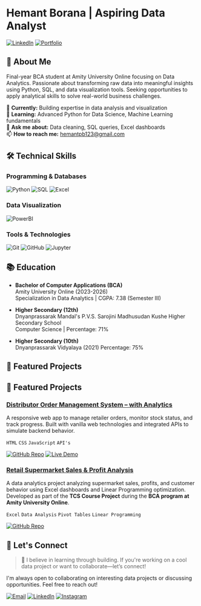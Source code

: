 # Hemant Borana | Aspiring Data Analyst

[![LinkedIn](https://img.shields.io/badge/LinkedIn-0077B5?style=for-the-badge&logo=linkedin&logoColor=white)](https://www.linkedin.com/in/hemant-parasmal-borana-17a742289)
[![Portfolio](https://img.shields.io/badge/Portfolio-%23000000.svg?style=for-the-badge&logo=firefox&logoColor=#FF7139)](https://hemantborana.github.io/Portfolio/)

## 👋 About Me

Final-year BCA student at Amity University Online focusing on Data Analytics. Passionate about transforming raw data into meaningful insights using Python, SQL, and data visualization tools. Seeking opportunities to apply analytical skills to solve real-world business challenges.

🔭 **Currently:** Building expertise in data analysis and visualization  
🌱 **Learning:** Advanced Python for Data Science, Machine Learning fundamentals  
💬 **Ask me about:** Data cleaning, SQL queries, Excel dashboards  
📫 **How to reach me:** hemantpb123@gmail.com  

## 🛠 Technical Skills

### Programming & Databases
![Python](https://img.shields.io/badge/Python-3776AB?style=for-the-badge&logo=python&logoColor=white)
![SQL](https://img.shields.io/badge/SQL-4479A1?style=for-the-badge&logo=mysql&logoColor=white)
![Excel](https://img.shields.io/badge/Excel-217346?style=for-the-badge&logo=microsoft-excel&logoColor=white)
<!--
![Excel Automation](https://img.shields.io/badge/Excel%20Automation-217346?style=for-the-badge&logo=microsoft-excel&logoColor=white)
-->
### Data Visualization
![PowerBI](https://img.shields.io/badge/PowerBI-F2C811?style=for-the-badge&logo=powerbi&logoColor=black)

### Tools & Technologies
![Git](https://img.shields.io/badge/Git-F05032?style=for-the-badge&logo=git&logoColor=white)
![GitHub](https://img.shields.io/badge/GitHub-181717?style=for-the-badge&logo=github&logoColor=white)
![Jupyter](https://img.shields.io/badge/Jupyter-F37626?style=for-the-badge&logo=jupyter&logoColor=white)

## 📚 Education

- **Bachelor of Computer Applications (BCA)**  
  Amity University Online (2023-2026)  
  Specialization in Data Analytics | CGPA: 7.38 (Semester III)  

- **Higher Secondary (12th)**  
  Dnyanprassarak Mandal's P.V.S. Sarojini Madhusudan Kushe Higher Secondary School  
  Computer Science | Percentage: 71%  

- **Higher Secondary (10th)**  
  Dnyanprassarak Vidyalaya (2021) 
  Percentage: 75%  

<!--
## 🏆 Certifications

- Python Programming - Coursera (2022)
- Database Management - edX (2022)
- Web Development Bootcamp - Udemy (2023)
-->

## 📂 Featured Projects

## 📂 Featured Projects

### [Distributor Order Management System – with Analytics](https://hemantborana.github.io/D-OMS/)
A responsive web app to manage retailer orders, monitor stock status, and track progress. Built with vanilla web technologies and integrated APIs to simulate backend behavior.

`HTML` `CSS` `JavaScript` `API's`

[![GitHub Repo](https://img.shields.io/badge/GitHub%20Repo-181717?style=for-the-badge&logo=github&logoColor=white)](https://github.com/hemantborana/D-OMS)
[![Live Demo](https://img.shields.io/badge/Live%20Demo-000000?style=for-the-badge&logo=google-chrome&logoColor=white)](https://hemantborana.github.io/D-OMS/)


### [Retail Supermarket Sales & Profit Analysis](https://github.com/hemantborana/RetailSupermarketAnalytics)
A data analytics project analyzing supermarket sales, profits, and customer behavior using Excel dashboards and Linear Programming optimization.  
Developed as part of the **TCS Course Project** during the **BCA program at Amity University Online**.  

`Excel` `Data Analysis` `Pivot Tables` `Linear Programming`

[![GitHub Repo](https://img.shields.io/badge/GitHub%20Repo-181717?style=for-the-badge&logo=github&logoColor=white)](https://github.com/hemantborana/RetailSupermarketAnalytics)

<!--
### [Sales Dashboard](https://github.com/hb00112/sales-dashboard)
Interactive Excel dashboard for sales performance visualization  
`Excel` `PivotTables` `Data Visualization`

### [SQL Data Exploration](https://github.com/hb00112/sql-data-exploration)
SQL queries for data exploration and analysis  
`SQL` `Data Analysis` `Database`
-->

## 🤝 Let's Connect

> 🚀 I believe in learning through building. If you're working on a cool data project or want to collaborate—let’s connect!

I'm always open to collaborating on interesting data projects or discussing opportunities. Feel free to reach out!

[![Email](https://img.shields.io/badge/Email-D14836?style=for-the-badge&logo=gmail&logoColor=white)](mailto:hemantpb123@gmail.com)
[![LinkedIn](https://img.shields.io/badge/LinkedIn-0077B5?style=for-the-badge&logo=linkedin&logoColor=white)](https://www.linkedin.com/in/hemant-parasmal-borana-17a742289)
[![Instagram](https://img.shields.io/badge/Instagram-E4405F?style=for-the-badge&logo=instagram&logoColor=white)](https://www.instagram.com/hemant_borana_/)


